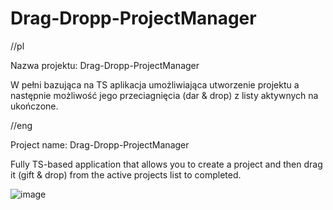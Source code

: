 # Drag-Dropp-ProjectManager

//pl

Nazwa projektu: Drag-Dropp-ProjectManager

W pełni bazująca na TS aplikacja umożliwiająca utworzenie projektu a następnie możliwość jego przeciagnięcia (dar & drop) z listy aktywnych na ukończone. 

//eng

Project name: Drag-Dropp-ProjectManager

Fully TS-based application that allows you to create a project and then drag it (gift & drop) from the active projects list to completed.

![image](https://github.com/Krzysztof866/Drag-Dropp-ProjectManager/assets/67167027/73acb475-fcdd-4152-b278-b2a13de287bd)

